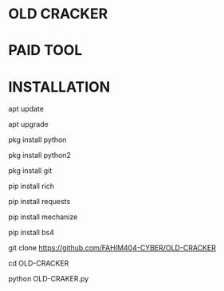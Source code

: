 # OLD CRACKER

# PAID TOOL

# INSTALLATION

apt update

apt upgrade

pkg install python

pkg install python2

pkg install git

pip install rich

pip install requests

pip install mechanize

pip install bs4

git clone https://github.com/FAHIM404-CYBER/OLD-CRACKER

cd OLD-CRACKER

python OLD-CRAKER.py
